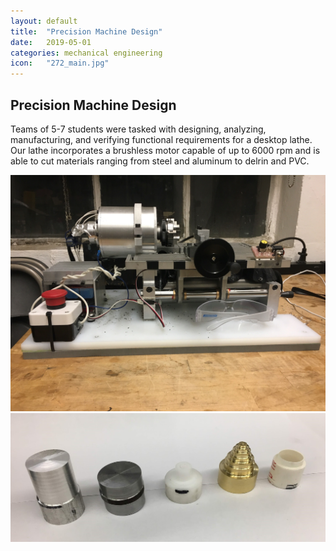 ```yaml
---
layout: default
title:  "Precision Machine Design"
date:   2019-05-01
categories: mechanical engineering
icon:	"272_main.jpg"
---
```


<h2>Precision Machine Design</h2>

<p>Teams of 5-7 students were tasked with designing, analyzing, manufacturing, and verifying functional requirements for a desktop lathe. Our lathe incorporates a brushless motor capable of up to 6000 rpm and is able to cut materials ranging from steel and aluminum to delrin and PVC.</p>

<div class="box alt">
<div class="row uniform">
<div class="12u$"><span class="image fit"><img src="images/272/lathe.jpg" alt="" /></span></div>
<div class="12u$"><span class="image fit"><img src="images/272/stock.jpg" alt="" /></span></div>
</div>
</div>